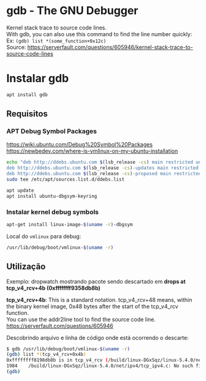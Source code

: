 # gdb - The GNU Debugger

Kernel stack trace to source code lines.  
With gdb, you can also use this command to find the line number quickly:  
Ex: `(gdb) list *(some_function+0x12c)`  
Source: https://serverfault.com/questions/605946/kernel-stack-trace-to-source-code-lines

# Instalar gdb
```bash
apt install gdb
```

## Requisitos
### APT Debug Symbol Packages  
https://wiki.ubuntu.com/Debug%20Symbol%20Packages  
https://newbedev.com/where-is-vmlinux-on-my-ubuntu-installation

```bash
echo "deb http://ddebs.ubuntu.com $(lsb_release -cs) main restricted universe multiverse
deb http://ddebs.ubuntu.com $(lsb_release -cs)-updates main restricted universe multiverse
deb http://ddebs.ubuntu.com $(lsb_release -cs)-proposed main restricted universe multiverse" | \
sudo tee /etc/apt/sources.list.d/ddebs.list

apt update
apt install ubuntu-dbgsym-keyring
```

### Instalar kernel debug symbols

```bash
apt-get install linux-image-$(uname -r)-dbgsym
```

Local do `vmlinux` para debug:
```bash
/usr/lib/debug/boot/vmlinux-$(uname -r)
```

## Utilização

Exemplo: dropwatch mostrando pacote sendo descartado em **drops at tcp_v4_rcv+4b (0xffffffff9358db8b)**

**tcp_v4_rcv+4b**: This is a standard notation. tcp_v4_rcv+48 means, within the binary kernel image, 0x48 bytes after the start of the tcp_v4_rcv function.  
You can use the addr2line tool to find the source code line. https://serverfault.com/questions/605946

Descobrindo arquivo e linha de código onde está ocorrendo o descarte:
```bash
$ gdb /usr/lib/debug/boot/vmlinux-$(uname -r)
(gdb) list *(tcp_v4_rcv+0x4b)
0xffffffff8198db8b is in tcp_v4_rcv (/build/linux-DGxSqz/linux-5.4.0/net/ipv4/tcp_ipv4.c:1989).
1984    /build/linux-DGxSqz/linux-5.4.0/net/ipv4/tcp_ipv4.c: No such file or directory.
(gdb)
```
